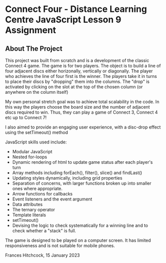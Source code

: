 # Connect Four - Distance Learning Centre JavaScript Lesson 9 Assignment

## About The Project

This project was built from scratch and is a development of the classic Connect 4 game. The game is for two players. The object is to build a line of four adjacent discs either horizonally, vertically or diagonally. The player who achieves the line of four first is the winner. The players take it in turns to place their discs by "dropping" them into the columns. The "drop" is activated by clicking on the slot at the top of the chosen column (or anywhere on the column itself)

My own personal stretch goal was to achieve total scalability in the code. In this way the players choose the board size and the number of adjacent discs required to win. Thus, they can play a game of Connect 3, Connect 4 etc up to Connect 7!

I also aimed to provide an engaging user experience, with a disc-drop effect using the setTimeout() method

JavaScript skills used include:

- Modular JavaScript
- Nested for-loops
- Dynamic rendering of html to update game status after each player's turn
- Array methods including forEach(), filter(), slice() and findLast()
- Updating styles dynamically, including grid properties
- Separation of concerns, with larger functions broken up into smaller ones where appropriate.
- Arrow functions for callbacks
- Event listeners and the event argument
- Data attributes
- The ternary operator
- Template literals
- setTimeout()
- Devising the logic to check systematically for a winning line and to check whether a "stack" is full.

The game is designed to be played on a computer screen. It has limited responsiveness and is not suitable for mobile phones.

Frances Hitchcock, 15 January 2023

